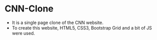 # CNN-Clone  

- It is a single page clone of the CNN website.  
- To create this website, HTML5, CSS3, Bootstrap Grid and a bit of JS were used.  




